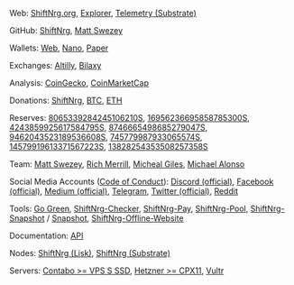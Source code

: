 Web: [ShiftNrg.org](https://www.shiftnrg.org/), [Explorer](https://explorer.shiftnrg.org/), [Telemetry (Substrate)](https://telemetry.polkadot.io/#list/ShiftNrg%20Testnet)

GitHub: [ShiftNrg](https://github.com/ShiftNrg), [Matt Swezey](https://github.com/mswezey23)

Wallets: [Web](https://wallet.shiftnrg.org/), [Nano](https://github.com/ShiftNrg/shift-nano/releases), [Paper](https://github.com/ShiftNrg/shift-paperwallet)

Exchanges: [Altilly](https://www.altilly.com/market/SHIFT_BTC), [Bilaxy](https://bilaxy.com/trade/SHIFT_USDT)

Analysis: [CoinGecko](https://www.coingecko.com/en/coins/shift), [CoinMarketCap](https://coinmarketcap.com/currencies/shift/)

Donations: [ShiftNrg](https://explorer.shiftnrg.io/address/6323231687467908627S), [BTC](https://www.blockchain.com/btc/address/bc1qp5gaaj68f9pwxdpv4klu77wp572c3p06yqg7ld), [ETH](https://etherscan.io/address/0xdd03e14985d819381b1ebc1543f3648bbf9b0b3d)

Reserves: [8065339284245106210S](https://explorer.shiftnrg.io/address/8065339284245106210S), [16956236695858785300S](https://explorer.shiftnrg.org/address/16956236695858785300S), [4243859925617584795S](https://explorer.shiftnrg.org/address/4243859925617584795S), [8746665498685279047S](https://explorer.shiftnrg.org/address/8746665498685279047S), [9462043523189536608S](https://explorer.shiftnrg.org/address/9462043523189536608S), [745779987933065574S](https://explorer.shiftnrg.org/address/745779987933065574S), [14579919613371567223S](https://explorer.shiftnrg.org/address/14579919613371567223S), [13828254353508257358S](https://explorer.shiftnrg.org/address/13828254353508257358S)

Team: [Matt Swezey](https://www.linkedin.com/in/matt-swezey-46691755/), [Rich Merrill](https://www.linkedin.com/in/rich-merrill-0196092/), [Micheal Giles](https://www.linkedin.com/in/micheal-giles-9b36b3b6/), [Michael Alonso](https://www.linkedin.com/in/michael--alonso/)

Social Media Accounts ([Code of Conduct](https://github.com/Shniftyhoff/shiftnrg-code_of_conduct)): [Discord (official)](https://discord.gg/fgzxABX), [Facebook (official)](https://www.facebook.com/ShiftNrg), [Medium (official)](https://medium.com/@shiftnrg), [Telegram](https://t.me/shiftproject), [Twitter (official)](https://twitter.com/ShiftNrg), [Reddit](https://www.reddit.com/r/ShiftProject/wiki/index)

Tools: [Go Green](https://github.com/MxShift/go-green), [ShiftNrg-Checker](https://github.com/MxShift/shift-checker), [ShiftNrg-Pay](https://github.com/Shniftyhoff/shiftnrg-pay), [ShiftNrg-Pool](https://github.com/Bx64/shift-pool), [ShiftNrg-Snapshot](https://github.com/mswezey23/Shift-Snapshot-Tools) / [Snapshot](https://snapshot.shiftnrg.io/testnet/blockchain.db.gz), [ShiftNrg-Offline-Website](https://github.com/samuelpaulsun/offlineShiftWebsite)

Documentation: [API](https://github.com/ShiftNrg/API_Documentation)

Nodes: [ShiftNrg (Lisk)](https://github.com/ShiftNrg/shift-lisk), [ShiftNrg (Substrate)](https://github.com/ShiftNrg/shift-substrate)

Servers: [Contabo >= VPS S SSD](https://contabo.com/?show=vps), [Hetzner >= CPX11](https://www.hetzner.com/cloud), [Vultr](https://www.vultr.com/products/high-frequency-compute/#pricing)

